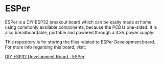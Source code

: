 # ESPer
ESPer is a DIY ESP32 breakout board which can be easily made at home using commonly available components, because the PCB is one-sided. It 
is also breadboardable, portable and powered through a 3.3V power supply.

This repository is for storing the files related to ESPer Development board. For more info regarding this board, visit:

[DIY ESP32 Development Board - ESPer](https://www.instructables.com/id/DIY-ESP32-Development-Board-ESPer/)
